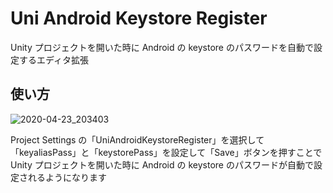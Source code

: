 # Uni Android Keystore Register

Unity プロジェクトを開いた時に Android の keystore のパスワードを自動で設定するエディタ拡張

## 使い方

![2020-04-23_203403](https://user-images.githubusercontent.com/6134875/80094820-e23b7e00-85a1-11ea-8b67-912cf62e9075.png)

Project Settings の「UniAndroidKeystoreRegister」を選択して  
「keyaliasPass」と「keystorePass」を設定して「Save」ボタンを押すことで  
Unity プロジェクトを開いた時に Android の keystore のパスワードが自動で設定されるようになります  
